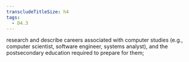 ```yaml
---
transcludeTitleSize: h4
tags:
  - D4.3
---
```

research and describe careers associated with computer studies (e.g., computer scientist, software engineer, systems analyst), and the postsecondary education required to prepare for them;